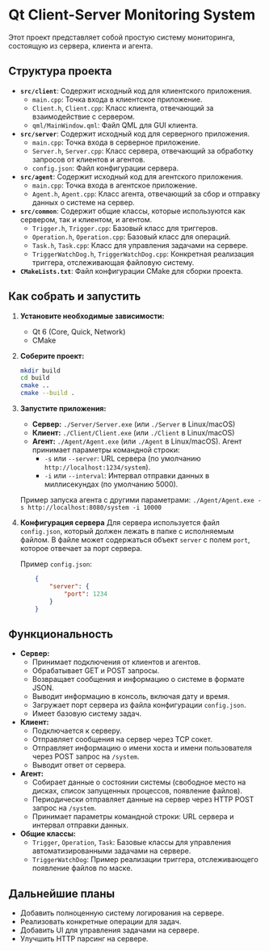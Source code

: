 # Qt Client-Server Monitoring System

Этот проект представляет собой простую систему мониторинга, состоящую из сервера, клиента и агента.

## Структура проекта

*   **`src/client`**: Содержит исходный код для клиентского приложения.
    *   `main.cpp`: Точка входа в клиентское приложение.
    *   `Client.h`, `Client.cpp`: Класс клиента, отвечающий за взаимодействие с сервером.
    *   `qml/MainWindow.qml`: Файл QML для GUI клиента.
*   **`src/server`**: Содержит исходный код для серверного приложения.
    *   `main.cpp`: Точка входа в серверное приложение.
    *   `Server.h`, `Server.cpp`: Класс сервера, отвечающий за обработку запросов от клиентов и агентов.
    *   `config.json`: Файл конфигурации сервера.
*   **`src/agent`**: Содержит исходный код для агентского приложения.
    *   `main.cpp`: Точка входа в агентское приложение.
    *   `Agent.h`, `Agent.cpp`: Класс агента, отвечающий за сбор и отправку данных о системе на сервер.
*   **`src/common`**: Содержит общие классы, которые используются как сервером, так и клиентом, и агентом.
    *   `Trigger.h`, `Trigger.cpp`: Базовый класс для триггеров.
    *   `Operation.h`, `Operation.cpp`: Базовый класс для операций.
    *   `Task.h`, `Task.cpp`: Класс для управления задачами на сервере.
    *   `TriggerWatchDog.h`, `TriggerWatchDog.cpp`: Конкретная реализация триггера, отслеживающая файловую систему.
*   **`CMakeLists.txt`**: Файл конфигурации CMake для сборки проекта.

## Как собрать и запустить

1.  **Установите необходимые зависимости:**
    *   Qt 6 (Core, Quick, Network)
    *   CMake

2.  **Соберите проект:**

    ```bash
    mkdir build
    cd build
    cmake ..
    cmake --build .
    ```

3.  **Запустите приложения:**

    *   **Сервер:** `./Server/Server.exe` (или `./Server` в Linux/macOS)
    *   **Клиент:** `./Client/Client.exe` (или `./Client` в Linux/macOS)
    *   **Агент:** `./Agent/Agent.exe` (или `./Agent` в Linux/macOS). Агент принимает параметры командной строки:
        *   `-s` или `--server`: URL сервера (по умолчанию `http://localhost:1234/system`).
        *   `-i` или `--interval`: Интервал отправки данных в миллисекундах (по умолчанию 5000).
        
    Пример запуска агента с другими параметрами:
    `./Agent/Agent.exe -s http://localhost:8080/system -i 10000`

4. **Конфигурация сервера**
    Для сервера используется файл `config.json`, который должен лежать в папке с исполняемым файлом. В файле может содержаться объект `server` с полем `port`, которое отвечает за порт сервера.

    Пример `config.json`:
    ```json
        {
            "server": {
                "port": 1234
            }
        }
    ```

## Функциональность

*   **Сервер:**
    *   Принимает подключения от клиентов и агентов.
    *   Обрабатывает GET и POST запросы.
    *   Возвращает сообщения и информацию о системе в формате JSON.
    *   Выводит информацию в консоль, включая дату и время.
    *   Загружает порт сервера из файла конфигурации `config.json`.
    *   Имеет базовую систему задач.
*   **Клиент:**
    *   Подключается к серверу.
    *   Отправляет сообщения на сервер через TCP сокет.
    *   Отправляет информацию о имени хоста и имени пользователя через POST запрос на `/system`.
    *   Выводит ответ от сервера.
*   **Агент:**
    *   Собирает данные о состоянии системы (свободное место на дисках, список запущенных процессов, появление файлов).
    *   Периодически отправляет данные на сервер через HTTP POST запрос на `/system`.
    *   Принимает параметры командной строки: URL сервера и интервал отправки данных.
*   **Общие классы:**
    *   `Trigger`, `Operation`, `Task`: Базовые классы для управления автоматизированными задачами на сервере.
    *   `TriggerWatchDog`: Пример реализации триггера, отслеживающего появление файлов по маске.

## Дальнейшие планы

*   Добавить полноценную систему логирования на сервере.
*   Реализовать конкретные операции для задач.
*   Добавить UI для управления задачами на сервере.
*   Улучшить HTTP парсинг на сервере.
